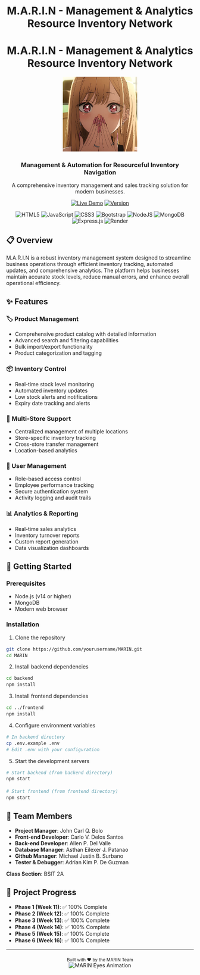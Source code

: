 <div align="center">
  <h1>M.A.R.I.N - 
 Management & Analytics Resource Inventory Network</h1>
  <h1>M.A.R.I.N - 
 Management & Analytics Resource Inventory Network</h1>
</div>

<div align="center">
  <img src="logo/Logo.jpg" alt="MARIN Logo" width="200" height="auto" />
  <h3>Management & Automation for Resourceful Inventory Navigation</h3>
  <p>A comprehensive inventory management and sales tracking solution for modern businesses.</p>

[![Live Demo](https://img.shields.io/badge/Live%20Demo-46E3B7?style=for-the-badge&logo=render&logoColor=white)](https://final-project-m-a-r-i-n.onrender.com)
[![Version](https://img.shields.io/badge/version-1.0.0-blue.svg?style=for-the-badge)](https://github.com/yourusername/MARIN/releases/tag/v1.0-final)

![HTML5](https://img.shields.io/badge/html5-%23E34F26.svg?style=flat&logo=html5&logoColor=white)
![JavaScript](https://img.shields.io/badge/javascript-%23323330.svg?style=flat&logo=javascript&logoColor=%23F7DF1E)
![CSS3](https://img.shields.io/badge/css3-%231572B6.svg?style=flat&logo=css3&logoColor=white)
![Bootstrap](https://img.shields.io/badge/bootstrap-%238511FA.svg?style=flat&logo=bootstrap&logoColor=white)
![NodeJS](https://img.shields.io/badge/node.js-6DA55F?style=flat&logo=node.js&logoColor=white)
![MongoDB](https://img.shields.io/badge/MongoDB-%234ea94b.svg?style=flat&logo=mongodb&logoColor=white)
![Express.js](https://img.shields.io/badge/express.js-%23404d59.svg?style=flat&logo=express&logoColor=%2361DAFB)
![Render](https://img.shields.io/badge/Render-%46E3B7.svg?style=flat&logo=render&logoColor=white)

</div>

## 📋 Overview

M.A.R.I.N is a robust inventory management system designed to streamline business operations through efficient inventory tracking, automated updates, and comprehensive analytics. The platform helps businesses maintain accurate stock levels, reduce manual errors, and enhance overall operational efficiency.

## ✨ Features

### 🏷️ Product Management

- Comprehensive product catalog with detailed information
- Advanced search and filtering capabilities
- Bulk import/export functionality
- Product categorization and tagging

### 📦 Inventory Control

- Real-time stock level monitoring
- Automated inventory updates
- Low stock alerts and notifications
- Expiry date tracking and alerts

### 🏪 Multi-Store Support

- Centralized management of multiple locations
- Store-specific inventory tracking
- Cross-store transfer management
- Location-based analytics

### 👥 User Management

- Role-based access control
- Employee performance tracking
- Secure authentication system
- Activity logging and audit trails

### 📊 Analytics & Reporting

- Real-time sales analytics
- Inventory turnover reports
- Custom report generation
- Data visualization dashboards

## 🚀 Getting Started

### Prerequisites

- Node.js (v14 or higher)
- MongoDB
- Modern web browser

### Installation

1. Clone the repository

```bash
git clone https://github.com/yourusername/MARIN.git
cd MARIN
```

2. Install backend dependencies

```bash
cd backend
npm install
```

3. Install frontend dependencies

```bash
cd ../frontend
npm install
```

4. Configure environment variables

```bash
# In backend directory
cp .env.example .env
# Edit .env with your configuration
```

5. Start the development servers

```bash
# Start backend (from backend directory)
npm start

# Start frontend (from frontend directory)
npm start
```

## 👥 Team Members

- **Project Manager**: John Carl Q. Bolo
- **Front-end Developer**: Carlo V. Delos Santos
- **Back-end Developer**: Allen P. Del Valle
- **Database Manager**: Asthan Eilexer J. Patanao
- **Github Manager**: Michael Justin B. Surbano
- **Tester & Debugger**: Adrian Kim P. De Guzman

**Class Section**: BSIT 2A

## 📝 Project Progress

- **Phase 1 (Week 11)**: ✅ 100% Complete
- **Phase 2 (Week 12)**: ✅ 100% Complete
- **Phase 3 (Week 13)**: ✅ 100% Complete
- **Phase 4 (Week 14)**: ✅ 100% Complete
- **Phase 5 (Week 15)**: ✅ 100% Complete
- **Phase 6 (Week 16)**: ✅ 100% Complete

---

<div align="center">
  <sub>Built with ❤️ by the MARIN Team</sub>
</div>

<div align="center">
  <img src="logo/MARIN.gifgif" alt="MARIN Eyes Animation" width="300" />
</div>

